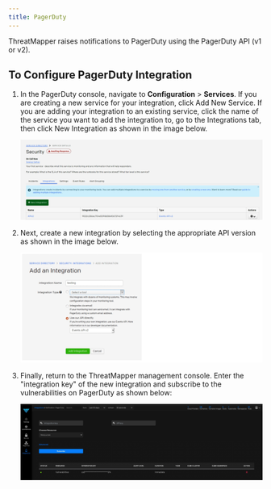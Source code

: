 ```yaml
---
title: PagerDuty
---
```


ThreatMapper raises notifications to PagerDuty using the PagerDuty API (v1 or v2).

## To Configure PagerDuty Integration

1. In the PagerDuty console, navigate to **Configuration** > **Services**. If you are creating a new service for your integration, click Add New Service. If you are adding your integration to an existing service, click the name of the service you want to add the integration to, go to the Integrations tab, then click New Integration as shown in the image below.

   ![DF_PD1](../img/DF_PD1.png)

2. Next, create a new integration by selecting the appropriate API version as shown in the image below.

   ![DF_PD2](../img/DF_PD2.jpg)

3. Finally, return to the ThreatMapper management console. Enter the "integration key" of the new integration and subscribe to the vulnerabilities on PagerDuty as shown below:

   ![DF_PD3](../img/DF_PD3.jpg)

